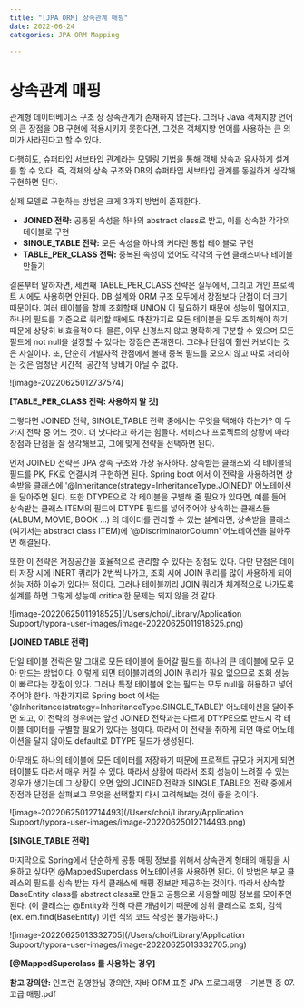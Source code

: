 ```yaml
---
title: "[JPA ORM] 상속관계 매핑"
date: 2022-06-24
categories: JPA ORM Mapping

---
```


# 상속관계 매핑

관계형 데이터베이스 구조 상 상속관계가 존재하지 않는다. 그러나 Java 객체지향 언어의 큰 장점을 DB 구현에 적용시키지 못한다면, 그것은 객체지향 언어를 사용하는 큰 의미가 사라진다고 할 수 있다.

다행히도, 슈퍼타입 서브타입 관계라는 모델링 기법을 통해 객체 상속과 유사하게 설계를 할 수 있다. 즉, 객체의 상속 구조와 DB의 슈퍼타입 서브타입 관계를 동일하게 생각해 구현하면 된다.

실제 모델로 구현하는 방법은 크게 3가지 방법이 존재한다.

   - **JOINED 전략:** 공통된 속성을 하나의 abstract class로 받고, 이를 상속한 각각의 테이블로 구현
   - **SINGLE_TABLE 전략:** 모든 속성을 하나의 커다란 통합 테이블로 구현
   - **TABLE_PER_CLASS 전략:** 중복된 속성이 있어도 각각의 구현 클래스마다 테이블 만들기

결론부터 말하자면, 세번째 TABLE_PER_CLASS 전략은 실무에서, 그리고 개인 프로젝트 시에도 사용하면 안된다. DB 설계와 ORM 구조 모두에서 장점보다 단점이 더 크기 때문이다. 여러 테이블을 함께 조회할때 UNION 이 필요하기 때문에 성능이 떨어지고, 하나의 필드를 기준으로 쿼리할 때에도 마찬가지로 모든 테이블을 모두 조회해야 하기 때문에 상당히 비효율적이다. 물론, 아무 신경쓰지 않고 명확하게 구분할 수 있으며 모든 필드에 not null을 설정할 수 있다는 장점은 존재한다. 그러나 단점이 훨씬 커보이는 것은 사실이다. 또, 단순히 개발자적 관점에서 볼때 중복 필드를 모으지 않고 따로 처리하는 것은 엄청난 시간적, 공간적 낭비가 아닐 수 없다.

![image-20220625012737574]

**[TABLE_PER_CLASS 전략: 사용하지 말 것]**

   그렇다면 JOINED 전략, SINGLE_TABLE 전략 중에서는 무엇을 택해야 하는가? 이 두 가지 전략 중 어느 것이. 더 낫다라고 하기는 힘들다. 서비스나 프로젝트의 상황에 따라 장점과 단점을 잘 생각해보고, 그에 맞게 전략을 선택하면 된다.

   먼저 JOINED 전략은 JPA 상속 구조와 가장 유사하다. 상속받는 클래스와 각 테이블의 필드를 PK, FK로 연결시켜 구현하면 된다. Spring boot 에서 이 전략을 사용하려면 상속받을 클래스에 '@Inheritance(strategy=InheritanceType.JOINED)' 어노테이션을 달아주면 된다. 또한 DTYPE으로 각 테이블을 구별해 줄 필요가 있다면, 예를 들어 상속받는 클래스 ITEM의 필드에 DTYPE 필드를 넣어주어야 상속하는 클래스들 (ALBUM, MOVIE, BOOK ...) 의 데이터를 관리할 수 있는 설계라면, 상속받을 클래스 (여기서는 abstract class ITEM)에 '@DiscriminatorColumn' 어노테이션을 달아주면 해결된다.

   또한 이 전략은 저장공간을 효율적으로 관리할 수 있다는 장점도 있다. 다만 단점은 데이터 저장 시에 INERT 쿼리가 2번씩 나가고, 조회 시에 JOIN 쿼리를 많이 사용하게 되어 성능 저하 이슈가 있다는 점이다. 그러나 테이블끼리 JOIN 쿼리가 체계적으로 나가도록 설계를 하면 그렇게 성능에 critical한 문제는 되지 않을 것 같다.

![image-20220625011918525](/Users/choi/Library/Application Support/typora-user-images/image-20220625011918525.png)

**[JOINED TABLE 전략]**

   

   단일 테이블 전략은 말 그대로 모든 테이블에 들어갈 필드를 하나의 큰 테이블에 모두 모아 만드는 방법이다. 이렇게 되면 테이블끼리의 JOIN 쿼리가 필요 없으므로 조회 성능이 빠르다는 장점이 있다. 그러나 특정 테이블에 없는 필드는 모두 null을 허용하고 넣어주어야 한다. 마찬가지로 Spring boot 에서는 '@Inheritance(strategy=InheritanceType.SINGLE_TABLE)' 어노테이션을 달아주면 되고, 이 전략의 경우에는 앞선 JOINED 전략과는 다르게 DTYPE으로 반드시 각 테이블 데이터를 구별할 필요가 있다는 점이다. 따라서 이 전략을 취하게 되면 따로 어노테이션을 달지 않아도 default로 DTYPE 필드가 생성된다.

   아무래도 하나의 테이블에 모든 데이터를 저장하기 때문에 프로젝트 규모가 커지게 되면 테이블도 따라서 매우 커질 수 있다. 따라서 상황에 따라서 조회 성능이 느려질 수 있는 경우가 생기는데 그 상황이 오면 앞의 JOINED 전략과 SINGLE_TABLE의 전략 중에서 장점과 단점을 살펴보고 무엇을 선택할지 다시 고려해보는 것이 좋을 것이다.

![image-20220625012714493](/Users/choi/Library/Application Support/typora-user-images/image-20220625012714493.png)

**[SINGLE_TABLE 전략]**



   마지막으로 Spring에서 단순하게 공통 매핑 정보를 위해서 상속관계 형태의 매핑을 사용하고 싶다면 @MappedSuperclass 어노테이션을 사용하면 된다. 이 방법은 부모 클래스의 필드를 상속 받는 자식 클래스에 매핑 정보만 제공하는 것이다. 따라서 상속할 BaseEntity class를 abstract class로 만들고 공통으로 사용할 매핑 정보를 모아주면 된다. (이 클래스는 @Entity와 전혀 다른 개념이기 때문에 상위 클래스로 조회, 검색 (ex. em.find(BaseEntity) 이런 식의 코드 작성은 불가능하다.)

![image-20220625013332705](/Users/choi/Library/Application Support/typora-user-images/image-20220625013332705.png)

**[@MappedSuperclass 를 사용하는 경우]**



**참고 강의안:** 인프런 김영한님 강의안, 자바 ORM 표준 JPA 프로그래밍 - 기본편 중 07.고급 매핑.pdf
